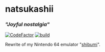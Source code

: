 # natsukashii
### _"Joyful nostalgia"_

[![CodeFactor](https://www.codefactor.io/repository/github/cocosimone/natsukashii/badge/master)](https://www.codefactor.io/repository/github/cocosimone/natsukashii/overview/master)
[![build](https://github.com/CocoSimone/natsukashii/actions/workflows/build.yml/badge.svg)](https://github.com/CocoSimone/natsukashii/actions/workflows/build.yml)

Rewrite of my Nintendo 64 emulator "[shibumi](https://github.com/CocoSimone/shibumi)".
